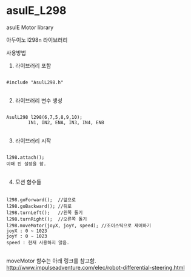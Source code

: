 # asulE_L298
asulE Motor library

아두이노 l298n 라이브러리

사용방법

1. 라이브러리 포함
<pre>
<code>
#include "AsulL298.h"
</code>
</pre>
2. 라이브러리 변수 생성
<pre>
<code>
AsulL298 l298(6,7,5,8,9,10);
        IN1, IN2, ENA, IN3, IN4, ENB
</code>        
</pre>

3. 라이브러리 시작
<pre>
<code>
l298.attach();
이때 핀 설정을 함.
</code>        
</pre>

4. 모션 함수들
<pre>
<code>
l298.goForward();  //앞으로
l298.goBackward(); //뒤로
l298.turnLeft();   //왼쪽 돌기
l298.turnRight();  //오른쪽 돌기
l298.moveMotor(joyX, joyY, speed); //조이스틱으로 제어하기
joyX : 0 ~ 1023
joyY : 0 ~ 1023
speed : 현재 사용하지 않음.
</code>        
</pre>


moveMotor 함수는 아래 링크를 참고함.
http://www.impulseadventure.com/elec/robot-differential-steering.html


 
